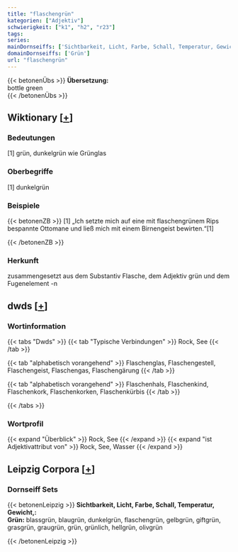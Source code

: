 ```yaml
---
title: "flaschengrün"
kategorien: ["Adjektiv"]
schwierigkeit: ["k1", "h2", "r23"]
tags:
series:
mainDornseiffs: ['Sichtbarkeit, Licht, Farbe, Schall, Temperatur, Gewicht,']
domainDornseiffs: ['Grün']
url: "flaschengrün"
---
```


{{< betonenÜbs >}}
**Übersetzung:**  
bottle green  
{{< /betonenÜbs >}}

## Wiktionary [[+](https://de.wiktionary.org/wiki/flaschengrün)]

### Bedeutungen
[1] grün, dunkelgrün wie Grünglas  

### Oberbegriffe
[1] dunkelgrün  

### Beispiele
{{< betonenZB >}}
[1] „Ich setzte mich auf eine mit flaschengrünem Rips bespannte Ottomane und ließ mich mit einem Birnengeist bewirten.“[1]  

{{< /betonenZB >}}
### Herkunft
zusammengesetzt aus dem Substantiv Flasche, dem Adjektiv grün und dem Fugenelement -n  



## dwds [[+](https://www.dwds.de/wb/flaschengrün)]

### Wortinformation
{{< tabs "Dwds" >}}
{{< tab "Typische Verbindungen" >}}
Rock, See
{{< /tab >}}

{{< tab "alphabetisch vorangehend" >}}
Flaschenglas, Flaschengestell, Flaschengeist, Flaschengas, Flaschengärung
{{< /tab >}}

{{< tab "alphabetisch vorangehend" >}}
Flaschenhals, Flaschenkind, Flaschenkork, Flaschenkorken, Flaschenkürbis
{{< /tab >}}

{{< /tabs >}}

### Wortprofil
{{< expand "Überblick" >}} Rock, See {{< /expand >}}
{{< expand "ist Adjektivattribut von" >}} Rock, See, Wasser {{< /expand >}}

## Leipzig Corpora [[+](https://corpora.uni-leipzig.de/en/res?word=flaschengrün&corpusId=deu_newscrawl-public_2018)]

### Dornseiff Sets
{{< betonenLeipzig >}}
**Sichtbarkeit, Licht, Farbe, Schall, Temperatur, Gewicht,:**  
**Grün:** blassgrün, blaugrün, dunkelgrün, flaschengrün, gelbgrün, giftgrün, grasgrün, graugrün, grün, grünlich, hellgrün, olivgrün  

{{< /betonenLeipzig >}}

